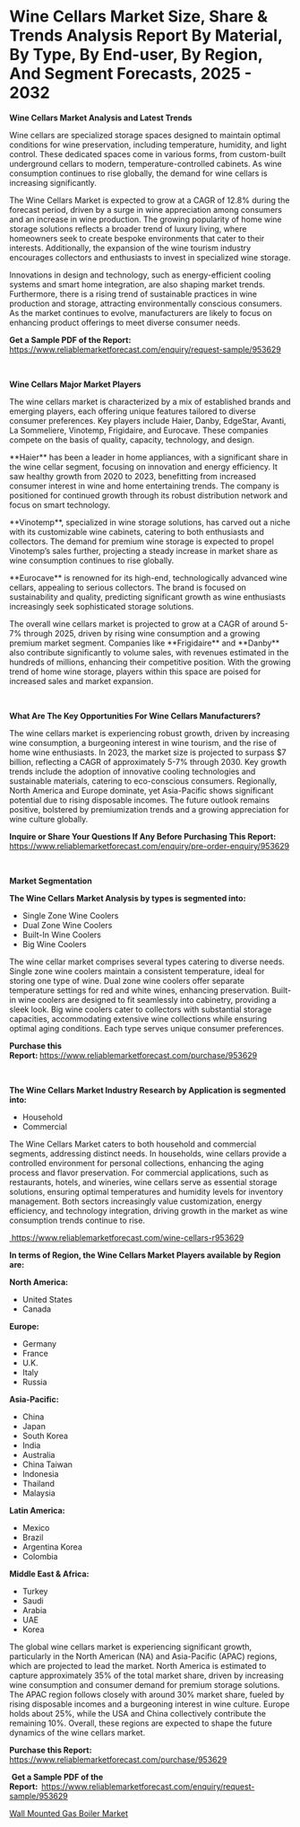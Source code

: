 <p><h1>Wine Cellars Market Size, Share & Trends Analysis Report By Material, By Type, By End-user, By Region, And Segment Forecasts, 2025 - 2032</h1></p><p><strong>Wine Cellars Market Analysis and Latest Trends</strong></p>
<p><p>Wine cellars are specialized storage spaces designed to maintain optimal conditions for wine preservation, including temperature, humidity, and light control. These dedicated spaces come in various forms, from custom-built underground cellars to modern, temperature-controlled cabinets. As wine consumption continues to rise globally, the demand for wine cellars is increasing significantly.</p><p>The Wine Cellars Market is expected to grow at a CAGR of 12.8% during the forecast period, driven by a surge in wine appreciation among consumers and an increase in wine production. The growing popularity of home wine storage solutions reflects a broader trend of luxury living, where homeowners seek to create bespoke environments that cater to their interests. Additionally, the expansion of the wine tourism industry encourages collectors and enthusiasts to invest in specialized wine storage.</p><p>Innovations in design and technology, such as energy-efficient cooling systems and smart home integration, are also shaping market trends. Furthermore, there is a rising trend of sustainable practices in wine production and storage, attracting environmentally conscious consumers. As the market continues to evolve, manufacturers are likely to focus on enhancing product offerings to meet diverse consumer needs.</p></p>
<p><strong>Get a Sample PDF of the Report:&nbsp;</strong> <a href="https://www.reliablemarketforecast.com/enquiry/request-sample/953629?utm_campaign=2810&utm_medium=2&utm_source=Github&utm_content=ia&utm_term=07032025&utm_id=wine-cellars">https://www.reliablemarketforecast.com/enquiry/request-sample/953629</a></p>
<p>&nbsp;</p>
<p><strong>Wine Cellars Major Market Players</strong></p>
<p><p>The wine cellars market is characterized by a mix of established brands and emerging players, each offering unique features tailored to diverse consumer preferences. Key players include Haier, Danby, EdgeStar, Avanti, La Sommeliere, Vinotemp, Frigidaire, and Eurocave. These companies compete on the basis of quality, capacity, technology, and design.</p><p>**Haier** has been a leader in home appliances, with a significant share in the wine cellar segment, focusing on innovation and energy efficiency. It saw healthy growth from 2020 to 2023, benefitting from increased consumer interest in wine and home entertaining trends. The company is positioned for continued growth through its robust distribution network and focus on smart technology.</p><p>**Vinotemp**, specialized in wine storage solutions, has carved out a niche with its customizable wine cabinets, catering to both enthusiasts and collectors. The demand for premium wine storage is expected to propel Vinotemp’s sales further, projecting a steady increase in market share as wine consumption continues to rise globally.</p><p>**Eurocave** is renowned for its high-end, technologically advanced wine cellars, appealing to serious collectors. The brand is focused on sustainability and quality, predicting significant growth as wine enthusiasts increasingly seek sophisticated storage solutions.</p><p>The overall wine cellars market is projected to grow at a CAGR of around 5-7% through 2025, driven by rising wine consumption and a growing premium market segment. Companies like **Frigidaire** and **Danby** also contribute significantly to volume sales, with revenues estimated in the hundreds of millions, enhancing their competitive position. With the growing trend of home wine storage, players within this space are poised for increased sales and market expansion.</p></p>
<p>&nbsp;</p>
<p><strong>What Are The Key Opportunities For Wine Cellars Manufacturers?</strong></p>
<p><p>The wine cellars market is experiencing robust growth, driven by increasing wine consumption, a burgeoning interest in wine tourism, and the rise of home wine enthusiasts. In 2023, the market size is projected to surpass $7 billion, reflecting a CAGR of approximately 5-7% through 2030. Key growth trends include the adoption of innovative cooling technologies and sustainable materials, catering to eco-conscious consumers. Regionally, North America and Europe dominate, yet Asia-Pacific shows significant potential due to rising disposable incomes. The future outlook remains positive, bolstered by premiumization trends and a growing appreciation for wine culture globally.</p></p>
<p><strong>Inquire or Share Your Questions If Any Before Purchasing This Report:</strong> <a href="https://www.reliablemarketforecast.com/enquiry/pre-order-enquiry/953629?utm_campaign=2810&utm_medium=2&utm_source=Github&utm_content=ia&utm_term=07032025&utm_id=wine-cellars">https://www.reliablemarketforecast.com/enquiry/pre-order-enquiry/953629</a></p>
<p>&nbsp;</p>
<p><strong>Market Segmentation</strong></p>
<p><strong>The Wine Cellars Market Analysis by types is segmented into:</strong></p>
<p><ul><li>Single Zone Wine Coolers</li><li>Dual Zone Wine Coolers</li><li>Built-In Wine Coolers</li><li>Big Wine Coolers</li></ul></p>
<p><p>The wine cellar market comprises several types catering to diverse needs. Single zone wine coolers maintain a consistent temperature, ideal for storing one type of wine. Dual zone wine coolers offer separate temperature settings for red and white wines, enhancing preservation. Built-in wine coolers are designed to fit seamlessly into cabinetry, providing a sleek look. Big wine coolers cater to collectors with substantial storage capacities, accommodating extensive wine collections while ensuring optimal aging conditions. Each type serves unique consumer preferences.</p></p>
<p><strong>Purchase this Report:&nbsp;</strong><a href="https://www.reliablemarketforecast.com/purchase/953629?utm_campaign=2810&utm_medium=2&utm_source=Github&utm_content=ia&utm_term=07032025&utm_id=wine-cellars">https://www.reliablemarketforecast.com/purchase/953629</a></p>
<p>&nbsp;</p>
<p><strong>The Wine Cellars Market Industry Research by Application is segmented into:</strong></p>
<p><ul><li>Household</li><li>Commercial</li></ul></p>
<p><p>The Wine Cellars Market caters to both household and commercial segments, addressing distinct needs. In households, wine cellars provide a controlled environment for personal collections, enhancing the aging process and flavor preservation. For commercial applications, such as restaurants, hotels, and wineries, wine cellars serve as essential storage solutions, ensuring optimal temperatures and humidity levels for inventory management. Both sectors increasingly value customization, energy efficiency, and technology integration, driving growth in the market as wine consumption trends continue to rise.</p></p>
<p><a href="https://www.reliablemarketforecast.com/wine-cellars-r953629?utm_campaign=2810&utm_medium=2&utm_source=Github&utm_content=ia&utm_term=07032025&utm_id=wine-cellars">&nbsp;https://www.reliablemarketforecast.com/wine-cellars-r953629</a></p>
<p><strong>In terms of Region, the Wine Cellars Market Players available by Region are:</strong></p>
<p>
    <p> <strong> North America: </strong>
        <ul>
            <li>United States</li>
            <li>Canada</li>
        </ul>
        </p> 
    <p> <strong> Europe: </strong>
        <ul>
            <li>Germany</li>
            <li>France</li>
            <li>U.K.</li>
            <li>Italy</li>
            <li>Russia</li>
        </ul>
        </p> 
    <p> <strong> Asia-Pacific: </strong>
        <ul>
            <li>China</li>
            <li>Japan</li>
            <li>South Korea</li>
            <li>India</li>
            <li>Australia</li>
            <li>China Taiwan</li>
            <li>Indonesia</li>
            <li>Thailand</li>
            <li>Malaysia</li>
        </ul>
        </p> 
    <p> <strong> Latin America: </strong>
        <ul>
            <li>Mexico</li>
            <li>Brazil</li>
            <li>Argentina Korea</li>
            <li>Colombia</li>
        </ul>
        </p> 
    <p> <strong> Middle East & Africa: </strong>
        <ul>
            <li>Turkey</li>
            <li>Saudi</li>
            <li>Arabia</li>
            <li>UAE</li>
            <li>Korea</li>
        </ul>
    </p>
    </p>
<p><p>The global wine cellars market is experiencing significant growth, particularly in the North American (NA) and Asia-Pacific (APAC) regions, which are projected to lead the market. North America is estimated to capture approximately 35% of the total market share, driven by increasing wine consumption and consumer demand for premium storage solutions. The APAC region follows closely with around 30% market share, fueled by rising disposable incomes and a burgeoning interest in wine culture. Europe holds about 25%, while the USA and China collectively contribute the remaining 10%. Overall, these regions are expected to shape the future dynamics of the wine cellars market.</p></p>
<p><strong>Purchase this Report: </strong><a href="https://www.reliablemarketforecast.com/purchase/953629?utm_campaign=2810&utm_medium=2&utm_source=Github&utm_content=ia&utm_term=07032025&utm_id=wine-cellars">https://www.reliablemarketforecast.com/purchase/953629</a></p>
<p>&nbsp;<strong>Get a Sample PDF of the Report:&nbsp;&nbsp;</strong><a href="https://www.reliablemarketforecast.com/enquiry/request-sample/953629?utm_campaign=2810&utm_medium=2&utm_source=Github&utm_content=ia&utm_term=07032025&utm_id=wine-cellars">https://www.reliablemarketforecast.com/enquiry/request-sample/953629</a></p>
<p><strong></strong></p>
<p><p><a href="https://github.com/sadimsamid/Market-Research-Report-List-1/blob/main/wall-mounted-gas-boiler-market.md?utm_campaign=2810&utm_medium=2&utm_source=Github&utm_content=ia&utm_term=07032025&utm_id=wine-cellars">Wall Mounted Gas Boiler Market</a></p></p>